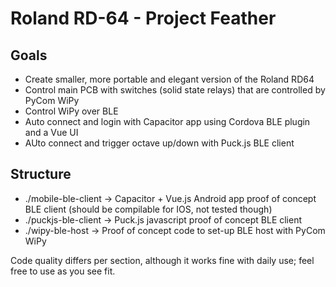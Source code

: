 # Roland RD-64 - Project Feather
## Goals
* Create smaller, more portable and elegant version of the Roland RD64
* Control main PCB with switches (solid state relays) that are controlled by PyCom WiPy
* Control WiPy over BLE
* Auto connect and login with Capacitor app using Cordova BLE plugin and a Vue UI
* AUto connect and trigger octave up/down with Puck.js BLE client

## Structure
- ./mobile-ble-client -> Capacitor + Vue.js Android app proof of concept BLE client (should be compilable for IOS, not tested though)
- ./puckjs-ble-client -> Puck.js javascript proof of concept BLE client
- ./wipy-ble-host -> Proof of concept code to set-up BLE host with PyCom WiPy

Code quality differs per section, although it works fine with daily use; feel free to use as you see fit.